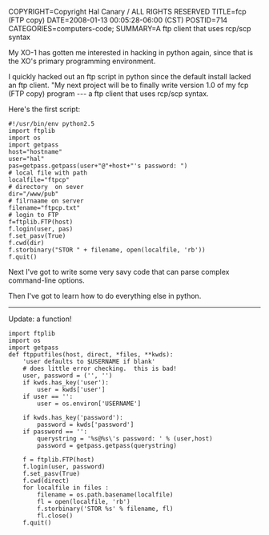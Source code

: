 COPYRIGHT=Copyright Hal Canary / ALL RIGHTS RESERVED
TITLE=fcp (FTP copy)
DATE=2008-01-13 00:05:28-06:00 (CST)
POSTID=714
CATEGORIES=computers-code;
SUMMARY=A ftp client that uses rcp/scp syntax

My XO-1 has gotten me interested in hacking in python again, since that is the XO's primary programming environment.

I quickly hacked out an ftp script in python since the default install lacked an ftp client. "My next project will be to finally write version 1.0 of my fcp (FTP copy) program --- a ftp client that uses rcp/scp syntax.

Here's the first script:

    #!/usr/bin/env python2.5
    import ftplib
    import os
    import getpass
    host="hostname"
    user="hal"
    pas=getpass.getpass(user+"@"+host+"'s password: ")
    # local file with path
    localfile="ftpcp"
    # directory  on sever
    dir="/www/pub"
    # filrnaame on server
    filename="ftpcp.txt"
    # login to FTP
    f=ftplib.FTP(host)
    f.login(user, pas)
    f.set_pasv(True)
    f.cwd(dir)
    f.storbinary("STOR " + filename, open(localfile, 'rb'))
    f.quit()

Next I've got to write some very savy code that can parse complex command-line options.

Then I've got to learn how to do everything else in python.

* * *

Update: a function!

    import ftplib
    import os
    import getpass
    def ftpputfiles(host, direct, *files, **kwds):
        'user defaults to $USERNAME if blank'
        # does little error checking.  this is bad!
        user, password = ('', '')
        if kwds.has_key('user'):
            user = kwds['user']
        if user == '':
            user = os.environ['USERNAME']
    
        if kwds.has_key('password'):
            password = kwds['password']
        if password == '':
            querystring = '%s@%s\'s password: ' % (user,host)
            password = getpass.getpass(querystring)
    
        f = ftplib.FTP(host)
        f.login(user, password)
        f.set_pasv(True)
        f.cwd(direct)
        for localfile in files :
            filename = os.path.basename(localfile)
            fl = open(localfile, 'rb')
            f.storbinary('STOR %s' % filename, fl)
            fl.close()
        f.quit()
